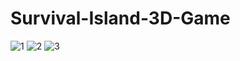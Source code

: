 # Survival-Island-3D-Game

![1](https://github.com/user-attachments/assets/ac253194-4174-41a8-821f-455dd783ae67)
![2](https://github.com/user-attachments/assets/63095b45-9b9e-4434-ad26-9d7321bd0ed3)
![3](https://github.com/user-attachments/assets/aa6943e9-e844-4ccb-8cf5-fbbde699e158)
